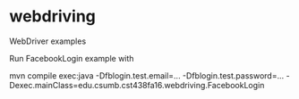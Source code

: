 # webdriving
WebDriver examples

Run FacebookLogin example with

mvn compile exec:java -Dfblogin.test.email=... -Dfblogin.test.password=... -Dexec.mainClass=edu.csumb.cst438fa16.webdriving.FacebookLogin
